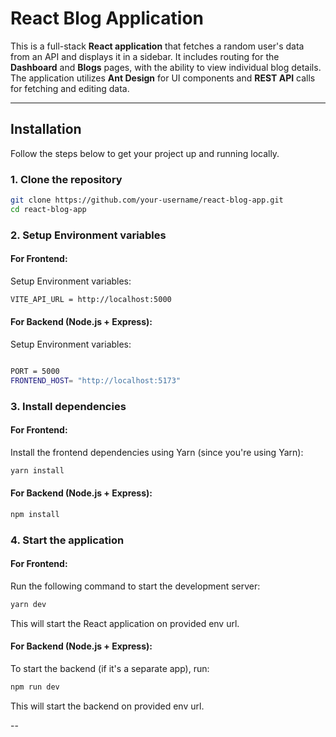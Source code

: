 
# **React Blog Application**

This is a full-stack **React application** that fetches a random user's data from an API and displays it in a sidebar. It includes routing for the **Dashboard** and **Blogs** pages, with the ability to view individual blog details. The application utilizes **Ant Design** for UI components and **REST API** calls for fetching and editing data.

---

## **Installation**

Follow the steps below to get your project up and running locally.

### **1. Clone the repository**

```bash
git clone https://github.com/your-username/react-blog-app.git
cd react-blog-app
```

### **2. Setup Environment variables**

#### **For Frontend**:
Setup Environment variables:
  
```bash
VITE_API_URL = http://localhost:5000
```
#### **For Backend (Node.js + Express)**:
Setup Environment variables:
```bash

PORT = 5000
FRONTEND_HOST= "http://localhost:5173"


```

### **3. Install dependencies**
#### **For Frontend**:
Install the frontend dependencies using Yarn (since you're using Yarn):

```bash
yarn install
```
#### **For Backend (Node.js + Express)**:
```bash
npm install
```

### **4. Start the application**

#### **For Frontend**:
Run the following command to start the development server:

```bash
yarn dev
```

This will start the React application on provided env url.

#### **For Backend (Node.js + Express)**:
To start the backend (if it's a separate app), run:

```bash
npm run dev
```

This will start the backend on provided env url.

--
